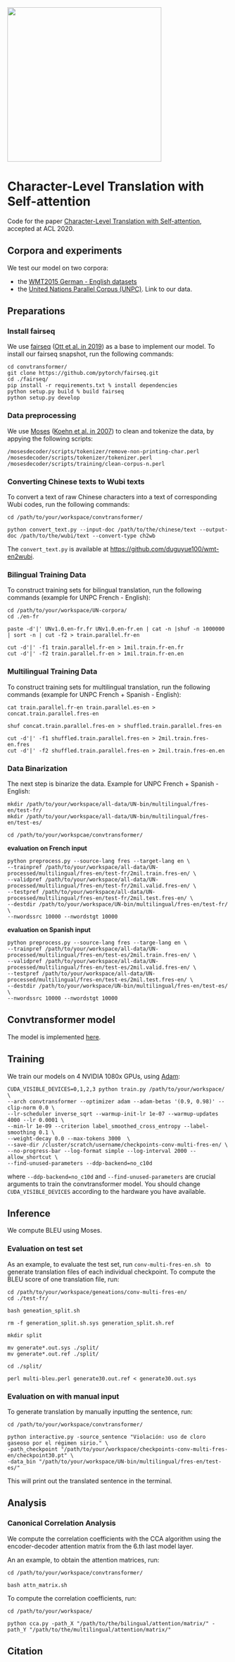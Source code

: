 <img src="./README/convtransformer-fig-new.png" width="350" >

# Character-Level Translation with Self-attention

Code for the paper [Character-Level Translation with Self-attention](https://openreview.net/forum?id=BWlCpme3TS), accepted at ACL 2020. 

## Corpora and experiments

We test our model on two corpora:

- the [WMT2015 German - English datasets](http://www.statmt.org/wmt15/translation-task.html)
- the [United Nations Parallel Corpus (UNPC)](https://conferences.unite.un.org/UNCorpus/). Link to our data. 

## Preparations

### Install fairseq

We use [fairseq](https://github.com/pytorch/fairseq) ([Ott et al. in 2019](https://arxiv.org/abs/1904.01038)) as a base to implement our model. To install our fairseq snapshot, run the following commands:

```shell
cd convtransformer/
git clone https://github.com/pytorch/fairseq.git
cd ./fairseq/
pip install -r requirements.txt % install dependencies
python setup.py build % build fairseq
python setup.py develop
```

### Data preprocessing

We use [Moses](https://github.com/moses-smt/mosesdecoder.git) ([Koehn et al. in 2007](http://citeseerx.ist.psu.edu/viewdoc/download?doi=10.1.1.332.8432&rep=rep1&type=pdf)) to clean and tokenize the data, by appying the following scripts: 

``` shell
/mosesdecoder/scripts/tokenizer/remove-non-printing-char.perl
/mosesdecoder/scripts/tokenizer/tokenizer.perl
/mosesdecoder/scripts/training/clean-corpus-n.perl
```

### Converting Chinese texts to Wubi texts

To convert a text of raw Chinese characters into a text of corresponding Wubi codes, run the following commands:

```shell
cd /path/to/your/workspace/convtransformer/

python convert_text.py --input-doc /path/to/the/chinese/text --output-doc /path/to/the/wubi/text --convert-type ch2wb
```

The `convert_text.py` is available at https://github.com/duguyue100/wmt-en2wubi.

### Bilingual Training Data

To construct training sets for bilingual translation, run the following commands (example for UNPC French - English):

```shell
cd /path/to/your/workspace/UN-corpora/
cd ./en-fr

paste -d'|' UNv1.0.en-fr.fr UNv1.0.en-fr.en | cat -n |shuf -n 1000000 | sort -n | cut -f2 > train.parallel.fr-en

cut -d'|' -f1 train.parallel.fr-en > 1mil.train.fr-en.fr
cut -d'|' -f2 train.parallel.fr-en > 1mil.train.fr-en.en
```

### Multilingual Training Data

To construct training sets for multilingual translation, run the following commands (example for UNPC French + Spanish - English):

```shell
cat train.parallel.fr-en train.parallel.es-en > concat.train.parallel.fres-en

shuf concat.train.parallel.fres-en > shuffled.train.parallel.fres-en

cut -d'|' -f1 shuffled.train.parallel.fres-en > 2mil.train.fres-en.fres
cut -d'|' -f2 shuffled.train.parallel.fres-en > 2mil.train.fres-en.en
```

### Data Binarization

The next step is binarize the data. Example for UNPC French + Spanish - English: 

``` shell
mkdir /path/to/your/workspace/all-data/UN-bin/multilingual/fres-en/test-fr/
mkdir /path/to/your/workspace/all-data/UN-bin/multilingual/fres-en/test-es/

cd /path/to/your/workspcae/convtransformer/
```

**evaluation on French input** 

```shell
python preprocess.py --source-lang fres --target-lang en \
--trainpref /path/to/your/workspace/all-data/UN-processed/multilingual/fres-en/test-fr/2mil.train.fres-en/ \
--validpref /path/to/your/workspace/all-data/UN-processed/multilingual/fres-en/test-fr/2mil.valid.fres-en/ \
--testpref /path/to/your/workspace/all-data/UN-processed/multilingual/fres-en/test-fr/2mil.test.fres-en/ \
--destdir /path/to/your/workspace/UN-bin/multilingual/fres-en/test-fr/ \ 
--nwordssrc 10000 --nwordstgt 10000 
```

**evaluation on Spanish input**

```shell
python preprocess.py --source-lang fres --targe-lang en \
--trainpref /path/to/your/workspace/all-data/UN-processed/multilingual/fres-en/test-es/2mil.train.fres-en/ \
--validpref /path/to/your/workspace/all-data/UN-processed/multilingual/fres-en/test-es/2mil.valid.fres-en/ \
--testpref /path/to/your/workspace/all-data/UN-processed/multilingual/fres-en/test-es/2mil.test.fres-en/ \
--destdir /path/to/your/workspace/UN-bin/multilingual/fres-en/test-es/ \
--nwordssrc 10000 --nwordstgt 10000
```

## Convtransformer model 

The model is implemented [here](https://github.com/CharizardAcademy/convtransformer/blob/master/convtransformer/fairseq/models/transformer.py#L768). 

## Training

We train our models on 4 NVIDIA 1080x GPUs, using [Adam](https://arxiv.org/abs/1412.6980):  

```shell
CUDA_VISIBLE_DEVICES=0,1,2,3 python train.py /path/to/your/workspace/ \
--arch convtransformer --optimizer adam --adam-betas '(0.9, 0.98)' --clip-norm 0.0 \
--lr-scheduler inverse_sqrt --warmup-init-lr 1e-07 --warmup-updates 4000 --lr 0.0001 \
--min-lr 1e-09 --criterion label_smoothed_cross_entropy --label-smoothing 0.1 \
--weight-decay 0.0 --max-tokens 3000  \
--save-dir /cluster/scratch/username/checkpoints-conv-multi-fres-en/ \
--no-progress-bar --log-format simple --log-interval 2000 --allow_shortcut \
--find-unused-parameters --ddp-backend=no_c10d
```

where `--ddp-backend=no_c10d`  and `--find-unused-parameters` are crucial arguments to train the convtransformer model. You should change `CUDA_VISIBLE_DEVICES` according to the hardware you have available. 

## Inference

We compute BLEU using Moses. 

### Evaluation on test set

As an example, to evaluate the test set, run `conv-multi-fres-en.sh ` to generate translation files of each individual checkpoint. To compute the BLEU score of one translation file, run:

```shell
cd /path/to/your/workspace/geneations/conv-multi-fres-en/
cd ./test-fr/

bash geneation_split.sh

rm -f generation_split.sh.sys generation_split.sh.ref 

mkdir split

mv generate*.out.sys ./split/
mv generate*.out.ref ./split/

cd ./split/

perl multi-bleu.perl generate30.out.ref < generate30.out.sys
```

### Evaluation on with manual input

To generate translation by manually inputting the sentence, run:

```shell
cd /path/to/your/workspace/convtransformer/

python interactive.py -source_sentence "Violación: uso de cloro gaseoso por el régimen sirio." \ 
-path_checkpoint "/path/to/your/workspace/checkpoints-conv-multi-fres-en/checkpoint30.pt" \
-data_bin "/path/to/your/workspace/UN-bin/multilingual/fres-en/test-es/"
```

This will print out the translated sentence in the terminal. 

## Analysis

### Canonical Correlation Analysis

We compute the correlation coefficients with the CCA algorithm using the encoder-decoder attention matrix from the 6.th last model layer. 

An an example, to obtain the attention matrices, run:

```shell
cd /path/to/your/workspace/convtransformer/ 

bash attn_matrix.sh
```

To compute the correlation coefficients, run:

```shell
cd /path/to/your/workspace/

python cca.py -path_X "/path/to/the/bilingual/attention/matrix/" -path_Y "/path/to/the/multilingual/attention/matrix/"
```

## Citation 
